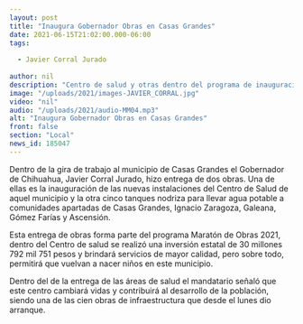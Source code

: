```yaml
---
layout: post
title: "Inaugura Gobernador Obras en Casas Grandes"
date: 2021-06-15T21:02:00.000-06:00
tags:
  
  - Javier Corral Jurado
  
author: nil
description: "Centro de salud y otras dentro del programa de inauguración de obras."
image: "/uploads/2021/images-JAVIER_CORRAL.jpg"
video: "nil"
audio: "/uploads/2021/audio-MM04.mp3"
alt: "Inaugura Gobernador Obras en Casas Grandes"
front: false
section: "Local"
news_id: 185047
---
```


Dentro de la gira de trabajo al municipio de Casas Grandes el Gobernador de Chihuahua, Javier Corral Jurado, hizo entrega de dos obras. Una de ellas es la inauguración de las nuevas instalaciones del Centro de Salud de aquel municipio y la otra cinco tanques nodriza para llevar agua potable a comunidades apartadas de Casas Grandes, Ignacio Zaragoza, Galeana, Gómez Farías y Ascensión.

Esta entrega de obras forma parte del programa Maratón de Obras 2021, dentro del Centro de salud se realizó una inversión estatal de 30 millones 792 mil 751 pesos y brindará servicios de mayor calidad, pero sobre todo, permitirá que vuelvan a nacer niños en este municipio.

Dentro del de la entrega de las áreas de salud el mandatario señaló que este centro cambiará vidas y contribuirá al desarrollo de la población, siendo una de las cien obras de infraestructura que desde el lunes dio arranque.
